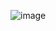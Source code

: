 ![image](https://user-images.githubusercontent.com/105395825/170978838-8dc95a59-9764-4901-be07-3544d64dfcee.png)

